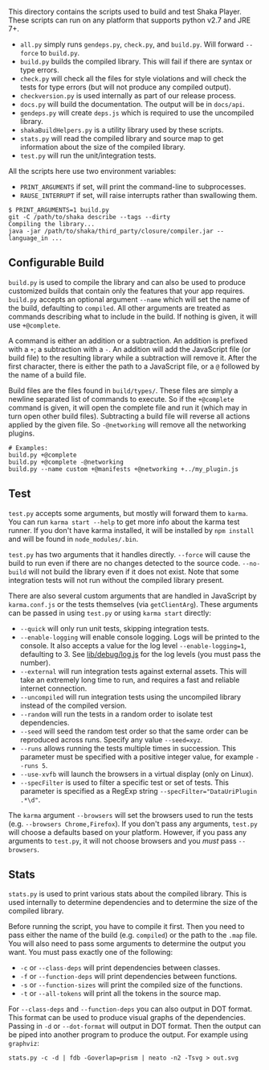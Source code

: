 This directory contains the scripts used to build and test Shaka Player.  These
scripts can run on any platform that supports python v2.7 and JRE 7+.

* `all.py` simply runs `gendeps.py`, `check.py`, and `build.py`.  Will forward
  `--force` to `build.py`.
* `build.py` builds the compiled library.  This will fail if there are syntax
  or type errors.
* `check.py` will check all the files for style violations and will check the
  tests for type errors (but will not produce any compiled output).
* `checkversion.py` is used internally as part of our release process.
* `docs.py` will build the documentation.  The output will be in `docs/api`.
* `gendeps.py` will create `deps.js` which is required to use the uncompiled
  library.
* `shakaBuildHelpers.py` is a utility library used by these scripts.
* `stats.py` will read the compiled library and source map to get information
  about the size of the compiled library.
* `test.py` will run the unit/integration tests.

All the scripts here use two environment variables:

* `PRINT_ARGUMENTS` if set, will print the command-line to subprocesses.
* `RAUSE_INTERRUPT` if set, will raise interrupts rather than swallowing them.

```shell
$ PRINT_ARGUMENTS=1 build.py
git -C /path/to/shaka describe --tags --dirty
Compiling the library...
java -jar /path/to/shaka/third_party/closure/compiler.jar --language_in ...
```

## Configurable Build

`build.py` is used to compile the library and can also be used to produce
customized builds that contain only the features that your app requires.
`build.py` accepts an optional argument `--name` which will set the name of
the build, defaulting to `compiled`.  All other arguments are treated as
commands describing what to include in the build.  If nothing is given, it
will use `+@complete`.

A command is either an addition or a subtraction.  An addition is prefixed with
a `+`; a subtraction with a `-`.  An addition will add the JavaScript file (or
build file) to the resulting library while a subtraction will remove it.  After
the first character, there is either the path to a JavaScript file, or a `@`
followed by the name of a build file.

Build files are the files found in `build/types/`.  These files are simply a
newline separated list of commands to execute.  So if the `+@complete` command
is given, it will open the complete file and run it (which may in turn open
other build files).  Subtracting a build file will reverse all actions applied
by the given file.  So `-@networking` will remove all the networking plugins.

```shell
# Examples:
build.py +@complete
build.py +@complete -@networking
build.py --name custom +@manifests +@networking +../my_plugin.js
```

## Test

`test.py` accepts some arguments, but mostly will forward them to `karma`.  You
can run `karma start --help` to get more info about the karma test runner. If
you don't have karma installed, it will be installed by `npm install` and will
be found in `node_modules/.bin`.

`test.py` has two arguments that it handles directly.  `--force` will cause
the build to run even if there are no changes detected to the source code.
`--no-build` will not build the library even if it does not exist.  Note that
some integration tests will not run without the compiled library present.

There are also several custom arguments that are handled in JavaScript by
`karma.conf.js` or the tests themselves (via `getClientArg`).
These arguments can be passed in using `test.py` or using `karma start`
directly:
* `--quick` will only run unit tests, skipping integration tests.
* `--enable-logging` will enable console logging.  Logs will be printed to
  the console.  It also accepts a value for the log level `--enable-logging=1`,
  defaulting to 3.  See [lib/debug/log.js][] for the log levels (you must
  pass the number).
* `--external` will run integration tests against external assets.  This will
  take an extremely long time to run, and requires a fast and reliable internet
  connection.
* `--uncompiled` will run integration tests using the uncompiled library instead
  of the compiled version.
* `--random` will run the tests in a random order to isolate test dependencies.
* `--seed` will seed the random test order so that the same order can be
  reproduced across runs. Specify any value `--seed=xyz`.
* `--runs` allows running the tests multiple times in succession. This parameter
  must be specified with a positive integer value, for example `--runs 5`.
* `--use-xvfb` will launch the browsers in a virtual display (only on Linux).
* `--specFilter` is used to filter a specific test or set of tests.  This
  parameter is specified as a RegExp string `--specFilter="DataUriPlugin .*\d"`.

The `karma` argument `--browsers` will set the browsers used to run the tests
(e.g. `--browsers Chrome,Firefox`).  If you don't pass any arguments, `test.py`
will choose a defaults based on your platform.  However, if you pass any
arguments to `test.py`, it will not choose browsers and you *must* pass
`--browsers`.

[lib/debug/log.js]: https://github.com/google/shaka-player/blob/master/lib/debug/log.js

## Stats

`stats.py` is used to print various stats about the compiled library.  This is
used internally to determine dependencies and to determine the size of the
compiled library.

Before running the script, you have to compile it first.  Then you need to pass
either the name of the build (e.g. `compiled`) or the path to the `.map` file.
You will also need to pass some arguments to determine the output you want.
You must pass exactly one of the following:

* `-c` or `--class-deps` will print dependencies between classes.
* `-f` or `--function-deps` will print dependencies between functions.
* `-s` or `--function-sizes` will print the compiled size of the functions.
* `-t` or `--all-tokens` will print all the tokens in the source map.

For `--class-deps` and `--function-deps` you can also output in DOT format.
This format can be used to produce visual graphs of the dependencies.  Passing
in `-d` or `--dot-format` will output in DOT format.  Then the output can be
piped into another program to produce the output.  For example using `graphviz`:

```shell
stats.py -c -d | fdb -Goverlap=prism | neato -n2 -Tsvg > out.svg
```
